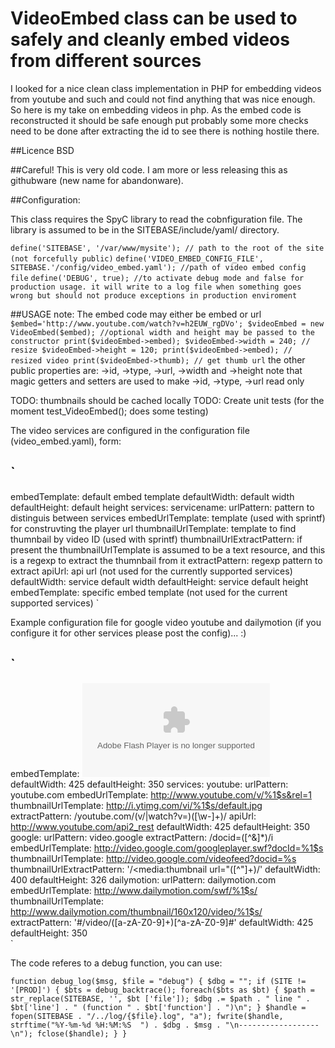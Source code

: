 # VideoEmbed class  can be used to safely and cleanly embed videos from different sources

I looked for a nice clean class implementation in PHP for embedding videos from youtube and such and could not find anything that was nice enough. So here is my take on embedding videos in php.
As the embed code is reconstructed it should be safe enough put probably some more checks need to be done after extracting the id to see there is nothing hostile there.

##Licence
BSD

##Careful!
This is very old code. I am more or less releasing this as githubware (new name for abandonware). 

##Configuration:                                                                                                                             

This class requires the SpyC library to read the cobnfiguration file. The library is assumed to be in the SITEBASE/include/yaml/ directory.

`define('SITEBASE', '/var/www/mysite'); // path to the root of the site (not forcefully public)`
`define('VIDEO_EMBED_CONFIG_FILE', SITEBASE.'/config/video_embed.yaml'); //path of video embed config file`
`define('DEBUG', true); //to activate debug mode and false for production usage. it will write to a log file when something goes wrong but should not produce exceptions in production enviroment`

##USAGE
note: The embed code may either be embed or url
`
    $embed='http://www.youtube.com/watch?v=h2EUW_rgDVo';
    $videoEmbed = new VideoEmbed($embed); //optional width and height may be passed to the constructor
    print($videoEmbed->embed);
    $videoEmbed->width = 240; // resize
    $videoEmbed->height = 120;
    print($videoEmbed->embed); // resized video
    print($videoEmbed->thumb); // get thumb url
`
the other public properties are: ->id, ->type, ->url, ->width and ->height
note that magic getters and setters are used to make ->id, ->type, ->url read only

TODO: thumbnails should be cached locally
TODO: Create unit tests (for the moment test_VideoEmbed(); does some testing)


The video services are configured in the configuration file (video_embed.yaml), form:

`
---
embedTemplate: default embed template 
defaultWidth: default width
defaultHeight: default height
services:
    servicename:
        urlPattern: pattern to distinguis between services
        embedUrlTemplate: template (used with sprintf) for construvting the player url
        thumbnailUrlTemplate: template to find thumnbail by video ID (used with sprintf)
        thumbnailUrlExtractPattern: if present the thumbnailUrlTemplate is assumed to be a text resource, and this is a regexp to extract the thumnbail from it
        extractPattern: regexp pattern to extract
        apiUrl: api url (not used for the currently supported services)
        defaultWidth: service default width
        defaultHeight: service default height
		embedTemplate: specific embed template (not used for the current supported services)
`

Example configuration file for google video youtube and dailymotion (if you configure it for other services please post the config)... :)  


`
---
embedTemplate: <object width="%2$s" height="%3$s" ><param name="movie" value="%1$s"></param><param name="wmode" value="transparent"></param><embed src="%1$s" type="application/x-shockwave-flash" wmode="transparent" width="%2$s" height="%3$s"></embed></object>
defaultWidth: 425
defaultHeight: 350
services:
    youtube:
        urlPattern: youtube.com
        embedUrlTemplate: http://www.youtube.com/v/%1$s&rel=1
        thumbnailUrlTemplate: http://i.ytimg.com/vi/%1$s/default.jpg
        extractPattern: /youtube\.com\/(v\/|watch\?v=)([\w\-]+)/
        apiUrl: http://www.youtube.com/api2_rest
        defaultWidth: 425
        defaultHeight: 350
    google:
        urlPattern: video.google
        extractPattern: /docid=([^&]*)/i
        embedUrlTemplate: http://video.google.com/googleplayer.swf?docId=%1$s
        thumbnailUrlTemplate: http://video.google.com/videofeed?docid=%s
        thumbnailUrlExtractPattern: '/<media:thumbnail url="([^"]+)/'
        defaultWidth: 400
        defaultHeight: 326
    dailymotion:
        urlPattern: dailymotion.com
        embedUrlTemplate: http://www.dailymotion.com/swf/%1$s/
        thumbnailUrlTemplate: http://www.dailymotion.com/thumbnail/160x120/video/%1$s/
        extractPattern: '#/video/([a-zA-Z0-9]+)[^a-zA-Z0-9]#'
        defaultWidth: 425
        defaultHeight: 350         
`


The code referes to a debug function, you can use:

`function debug_log($msg, $file = "debug")
{
    $dbg = "";
    if (SITE != '[PROD]') {
        $bts = debug_backtrace();
        foreach($bts as $bt) {
            $path = str_replace(SITEBASE, '', $bt ['file']);
            $dbg .= $path . " line " . $bt['line'] . " (function " . $bt['function'] . ")\n";
        }
        $handle = fopen(SITEBASE . "/../log/{$file}.log", "a");
        fwrite($handle, strftime("%Y-%m-%d %H:%M:%S  ") . $dbg . $msg . "\n------------------\n");
        fclose($handle);
    }
}
`
